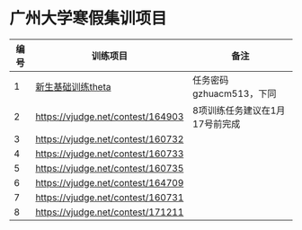 # 广州大学寒假集训项目

| 编号 | 训练项目 | 备注 |
| -- | -- | -- |
| 1 | [新生基础训练theta](https://vjudge.net/contest/171212) | 任务密码gzhuacm513，下同 |
| 2 | https://vjudge.net/contest/164903 | 8项训练任务建议在1月17号前完成 |
| 3 | https://vjudge.net/contest/160732 |  |
| 4 | https://vjudge.net/contest/160733 |  |
| 5 | https://vjudge.net/contest/160735 |  |
| 6 | https://vjudge.net/contest/164709 |  |
| 7 | https://vjudge.net/contest/160731 |  |
| 8 | https://vjudge.net/contest/171211 |  |
